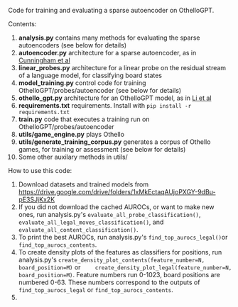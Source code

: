 Code for training and evaluating a sparse autoencoder on OthelloGPT.

Contents:
1. **analysis.py** contains many methods for evaluating the sparse autoencoders (see below for details)
2. **autoencoder.py** architecture for a sparse autoencoder, as in [Cunningham et al]([url](https://arxiv.org/abs/2309.08600)https://arxiv.org/abs/2309.08600)
3. **linear_probes.py** architecture for a linear probe on the residual stream of a language model, for classifying board states
4. **model_training.py** control code for training OthelloGPT/probes/autoencoder (see below for details)
5. **othello_gpt.py** architecture for an OthelloGPT model, as in [Li et al]([url](https://arxiv.org/abs/2210.13382)https://arxiv.org/abs/2210.13382)
6. **requirements.txt** requirements. Install with ```pip install -r requirements.txt```
7. **train.py** code that executes a training run on OthelloGPT/probes/autoencoder
8. **utils/game_engine.py** plays Othello
9. **utils/generate_training_corpus.py** generates a corpus of Othello games, for training or assessment (see below for details)
10. Some other auxilary methods in utils/

How to use this code:

1. Download datasets and trained models from https://drive.google.com/drive/folders/1xMkEctaqAUjoPXGY-9dBu-pE3SJjKx2K
2. If you did not download the cached AUROCs, or want to make new ones, run analysis.py's ```evaluate_all_probe_classification()```, ```evaluate_all_legal_moves_classification()```, and ```evaluate_all_content_classification()```.
3. To print the best AUROCs, run analysis.py's ```find_top_aurocs_legal()```or ```find_top_aurocs_contents```.
4. To create density plots of the features as classifiers for positions, run analysis.py's ```create_density_plot_contents(feature_number=N, board_position=M)``` or ```    create_density_plot_legal(feature_number=N, board_position=M)```. Feature numbers run 0-1023, board positions are numbered 0-63. These numbers correspond to the outputs of ```find_top_aurocs_legal``` or ```find_top_aurocs_contents```.
5. 



